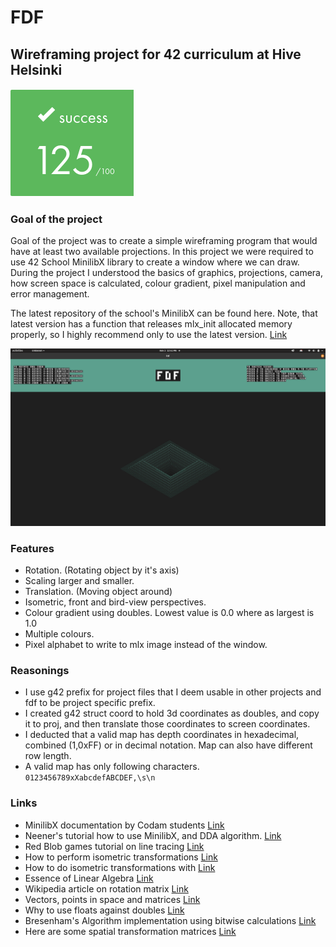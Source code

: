 # FDF

## Wireframing project for 42 curriculum at Hive Helsinki

![Points](points.png)

### Goal of the project
Goal of the project was to create a simple wireframing program that would have at least two available projections. In this project we were required to use 42 School MinilibX library to create a window where we can draw. During the project I understood the basics of graphics, projections, camera, how screen space is calculated, colour gradient, pixel manipulation and error management.

The latest repository of the school's MinilibX can be found here. Note, that latest version has a function that releases mlx_init allocated memory properly, so I highly recommend only to use the latest version.
[Link](https://github.com/42Paris/minilibx-linux)

![Example of the pyramid](example.png)

### Features
- Rotation. (Rotating object by it's axis)
- Scaling larger and smaller.
- Translation. (Moving object around)
- Isometric, front and bird-view perspectives.
- Colour gradient using doubles. Lowest value is 0.0 where as largest is 1.0
- Multiple colours.
- Pixel alphabet to write to mlx image instead of the window.

### Reasonings
- I use g42 prefix for project files that I deem usable in other projects and fdf to be project specific prefix.
- I created g42 struct coord to hold 3d coordinates as doubles, and copy it to proj, and then translate those coordinates to screen coordinates.
- I deducted that a valid map has depth coordinates in hexadecimal, combined (1,0xFF) or in decimal notation. Map can also have different row length.
- A valid map has only following characters.
	`0123456789xXabcdefABCDEF,\s\n`

### Links
- MinilibX documentation by Codam students [Link](https://harm-smits.github.io/42docs/libs/minilibx/getting_started.html#compilation-on-linux)
- Neener's tutorial how to use MinilibX, and DDA algorithm. [Link](https://gontjarow.github.io/MiniLibX/)
- Red Blob games tutorial on line tracing [Link](https://www.redblobgames.com/grids/line-drawing.html)
- How to perform isometric transformations [Link](https://github.com/VBrazhnik/FdF/wiki/How-to-perform-isometric-transformations%3F)
- How to do isometric transformations with [Link](https://www.kirupa.com/developer/actionscript/isometric_transforms.htm)
- Essence of Linear Algebra [Link](https://www.youtube.com/playlist?list=PLZHQObOWTQDPD3MizzM2xVFitgF8hE_ab)
- Wikipedia article on rotation matrix [Link](https://en.wikipedia.org/wiki/Rotation_matrix)
- Vectors, points in space and matrices [Link](https://www.scratchapixel.com/lessons/mathematics-physics-for-computer-graphics/geometry/coordinate-systems)
- Why to use floats against doubles [Link](https://stackoverflow.com/questions/24231389/struct-or-class-for-matrix-4x4-object)
- Bresenham's Algorithm implementation using bitwise calculations [Link](https://hbfs.wordpress.com/2009/07/28/faster-than-bresenhams-algorithm/)
- Here are some spatial transformation matrices [Link](https://www.brainvoyager.com/bv/doc/UsersGuide/CoordsAndTransforms/SpatialTransformationMatrices.html)
